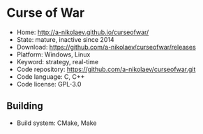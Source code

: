 # Curse of War

- Home: http://a-nikolaev.github.io/curseofwar/
- State: mature, inactive since 2014
- Download: https://github.com/a-nikolaev/curseofwar/releases
- Platform: Windows, Linux
- Keyword: strategy, real-time
- Code repository: https://github.com/a-nikolaev/curseofwar.git
- Code language: C, C++
- Code license: GPL-3.0

## Building

- Build system: CMake, Make
